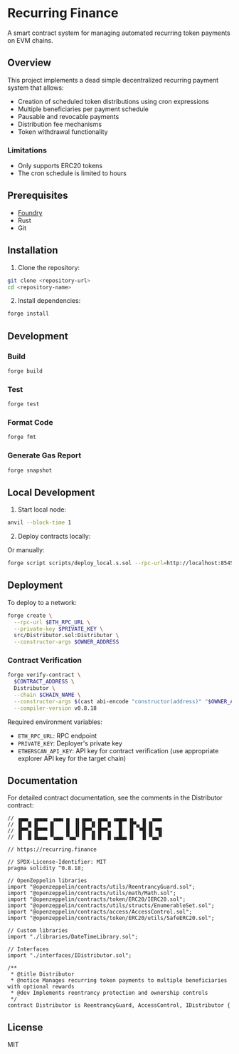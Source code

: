 # Recurring Finance

A smart contract system for managing automated recurring token payments on EVM chains.

## Overview

This project implements a dead simple decentralized recurring payment system that allows:

- Creation of scheduled token distributions using cron expressions
- Multiple beneficiaries per payment schedule
- Pausable and revocable payments
- Distribution fee mechanisms
- Token withdrawal functionality

### Limitations

- Only supports ERC20 tokens
- The cron schedule is limited to hours

## Prerequisites

- [Foundry](https://book.getfoundry.sh/getting-started/installation)
- Rust
- Git

## Installation

1. Clone the repository:
```bash
git clone <repository-url>
cd <repository-name>
```

2. Install dependencies:
```bash
forge install
```

## Development

### Build
```bash
forge build
```

### Test
```bash
forge test
```

### Format Code
```bash
forge fmt
```

### Generate Gas Report
```bash
forge snapshot
```

## Local Development

1. Start local node:
```bash
anvil --block-time 1
```

2. Deploy contracts locally:

Or manually:
```bash
forge script scripts/deploy_local.s.sol --rpc-url=http://localhost:8545 --broadcast
```

## Deployment

To deploy to a network:

```bash
forge create \
  --rpc-url $ETH_RPC_URL \
  --private-key $PRIVATE_KEY \
  src/Distributor.sol:Distributor \
  --constructor-args $OWNER_ADDRESS
```

### Contract Verification

```bash
forge verify-contract \
  $CONTRACT_ADDRESS \
  Distributor \
  --chain $CHAIN_NAME \
  --constructor-args $(cast abi-encode "constructor(address)" "$OWNER_ADDRESS") \
  --compiler-version v0.8.18
```

Required environment variables:
- `ETH_RPC_URL`: RPC endpoint
- `PRIVATE_KEY`: Deployer's private key
- `ETHERSCAN_API_KEY`: API key for contract verification (use appropriate explorer API key for the target chain)

## Documentation

For detailed contract documentation, see the comments in the Distributor contract:

```1:30:contracts/src/Distributor.sol
// ▗▄▄▖ ▗▄▄▄▖ ▗▄▄▖▗▖ ▗▖▗▄▄▖ ▗▄▄▖ ▗▄▄▄▖▗▖  ▗▖ ▗▄▄▖
// ▐▌ ▐▌▐▌   ▐▌   ▐▌ ▐▌▐▌ ▐▌▐▌ ▐▌  █  ▐▛▚▖▐▌▐▌
// ▐▛▀▚▖▐▛▀▀▘▐▌   ▐▌ ▐▌▐▛▀▚▖▐▛▀▚▖  █  ▐▌ ▝▜▌▐▌▝▜▌
// ▐▌ ▐▌▐▙▄▄▖▝▚▄▄▖▝▚▄▞▘▐▌ ▐▌▐▌ ▐▌▗▄█▄▖▐▌  ▐▌▝▚▄▞▘

// https://recurring.finance

// SPDX-License-Identifier: MIT
pragma solidity ^0.8.18;

// OpenZeppelin libraries
import "@openzeppelin/contracts/utils/ReentrancyGuard.sol";
import "@openzeppelin/contracts/utils/math/Math.sol";
import "@openzeppelin/contracts/token/ERC20/IERC20.sol";
import "@openzeppelin/contracts/utils/structs/EnumerableSet.sol";
import "@openzeppelin/contracts/access/AccessControl.sol";
import "@openzeppelin/contracts/token/ERC20/utils/SafeERC20.sol";

// Custom libraries
import "./libraries/DateTimeLibrary.sol";

// Interfaces
import "./interfaces/IDistributor.sol";

/**
 * @title Distributor
 * @notice Manages recurring token payments to multiple beneficiaries with optional rewards
 * @dev Implements reentrancy protection and ownership controls
 */
contract Distributor is ReentrancyGuard, AccessControl, IDistributor {
```


## License

MIT